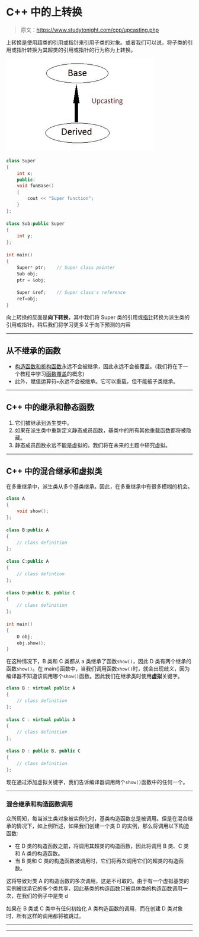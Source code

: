 # C++ 中的上转换

> 原文：<https://www.studytonight.com/cpp/upcasting.php>

上转换是使用超类的引用或指针来引用子类的对象。或者我们可以说，将子类的引用或指针转换为其超类的引用或指针的行为称为上转换。

![Upcasting in C++](img/59bac151c51b4eb093ba93c41799f861.png)

```cpp
class Super
{ 
    int x;
    public:
    void funBase() 
    { 
        cout << "Super function"; 
    }
};

class Sub:public Super
{ 
    int y;
};

int main()
{
    Super* ptr;    // Super class pointer
    Sub obj;
    ptr = &obj;

    Super &ref;    // Super class's reference    
    ref=obj;
} 
```

向上转换的反面是**向下转换**，其中我们将 Super 类的引用或[指针](/c/pointers-in-c.php)转换为派生类的引用或指针。稍后我们将学习更多关于向下预测的内容

* * *

## 从不继承的函数

*   [构造函数和析构函数](constructors-and-destructors-in-cpp.php)永远不会被继承，因此永远不会被覆盖。(我们将在下一个教程中学习[函数覆盖](function-overriding.php)的概念)
*   此外，赋值运算符`=`永远不会被继承。它可以重载，但不能被子类继承。

* * *

## C++ 中的继承和静态函数

1.  它们被继承到派生类中。
2.  如果在派生类中重新定义静态成员函数，基类中的所有其他重载函数都将被隐藏。
3.  静态成员函数永远不能是虚拟的。我们将在未来的主题中研究虚拟。

* * *

## C++ 中的混合继承和虚拟类

在多重继承中，派生类从多个基类继承。因此，在多重继承中有很多模糊的机会。

```cpp
class A
{ 
    void show(); 
};

class B:public A 
{
    // class definition
};

class C:public A 
{
    // class defintion
};

class D:public B, public C 
{
    // class definition
};

int main()
{
    D obj;
    obj.show();
} 
```

在这种情况下，B 类和 C 类都从 a 类继承了函数`show()`，因此 D 类有两个继承的函数`show()`。在 main()函数中，当我们调用函数`show()`时，就会出现歧义，因为编译器不知道该调用哪个`show()`函数。因此我们在继承类时使用**虚拟**关键字。

```cpp
class B : virtual public A 
{
    // class definition
};

class C : virtual public A 
{
    // class definition
};

class D : public B, public C 
{
    // class definition
}; 
```

现在通过添加虚拟关键字，我们告诉编译器调用两个`show()`函数中的任何一个。

* * *

### 混合继承和构造函数调用

众所周知，每当派生类对象被实例化时，基类构造函数总是被调用。但是在混合继承的情况下，如上例所述，如果我们创建一个类 D 的实例，那么将调用以下构造函数:

*   在 D 类的构造函数之前，将调用其超类的构造函数，因此将调用 B 类、C 类和 A 类的构造函数。
*   当 B 类和 C 类的构造函数被调用时，它们将再次调用它们的超类的构造函数。

这将导致对类 A 的构造函数的多次调用，这是不可取的。由于有一个虚拟基类的实例被继承它的多个类共享，因此基类的构造函数只被具体类的构造函数调用一次，在我们的例子中是类 d

如果在 B 类或 C 类中有任何初始化 A 类构造函数的调用，而在创建 D 类对象时，所有这样的调用都将被跳过。

* * *

* * *